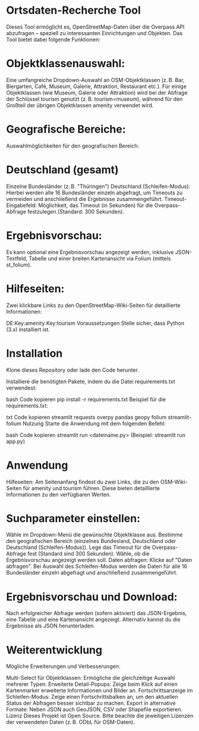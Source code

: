 # Ortsdaten-Recherche Tool
Dieses Tool ermöglicht es, OpenStreetMap-Daten über die Overpass API abzufragen – speziell zu interessanten Einrichtungen und Objekten. Das Tool bietet dabei folgende Funktionen:

# Objektklassenauswahl:
Eine umfangreiche Dropdown-Auswahl an OSM-Objektklassen (z. B. Bar, Biergarten, Café, Museum, Galerie, Attraktion, Restaurant etc.).
Für einige Objektklassen (wie Museum, Galerie oder Attraktion) wird bei der Abfrage der Schlüssel tourism genutzt (z. B. tourism=museum), während für den Großteil der übrigen Objektklassen amenity verwendet wird.

# Geografische Bereiche:
Auswahlmöglichkeiten für den geografischen Bereich:

# Deutschland (gesamt)
Einzelne Bundesländer (z. B. "Thüringen")
Deutschland (Schleifen-Modus): Hierbei werden alle 16 Bundesländer einzeln abgefragt, um Timeouts zu vermeiden und anschließend die Ergebnisse zusammengeführt.
Timeout-Eingabefeld:
Möglichkeit, das Timeout (in Sekunden) für die Overpass-Abfrage festzulegen (Standard: 300 Sekunden).

# Ergebnisvorschau:
Es kann optional eine Ergebnisvorschau angezeigt werden, inklusive JSON-Textfeld, Tabelle und einer breiten Kartenansicht via Folium (mittels st_folium).

# Hilfeseiten:
Zwei klickbare Links zu den OpenStreetMap-Wiki-Seiten für detaillierte Informationen:

DE:Key:amenity
Key:tourism
Voraussetzungen
Stelle sicher, dass Python (3.x) installiert ist.

# Installation
Klone dieses Repository oder lade den Code herunter.

Installiere die benötigten Pakete, indem du die Datei requirements.txt verwendest:

bash
Code kopieren
pip install -r requirements.txt
Beispiel für die requirements.txt:

txt
Code kopieren
streamlit
requests
overpy
pandas
geopy
folium
streamlit-folium
Nutzung
Starte die Anwendung mit dem folgenden Befehl:

bash
Code kopieren
streamlit run <dateiname.py>
(Beispiel: streamlit run app.py)

# Anwendung
Hilfeseiten:
Am Seitenanfang findest du zwei Links, die zu den OSM-Wiki-Seiten für amenity und tourism führen. Diese bieten detaillierte Informationen zu den verfügbaren Werten.

# Suchparameter einstellen:

Wähle im Dropdown-Menü die gewünschte Objektklasse aus.
Bestimme den geografischen Bereich (einzelnes Bundesland, Deutschland oder Deutschland (Schleifen-Modus)).
Lege das Timeout für die Overpass-Abfrage fest (Standard sind 300 Sekunden).
Wähle, ob die Ergebnisvorschau angezeigt werden soll.
Daten abfragen:
Klicke auf "Daten abfragen". Bei Auswahl des Schleifen-Modus werden die Daten für alle 16 Bundesländer einzeln abgefragt und anschließend zusammengeführt.

# Ergebnisvorschau und Download:
Nach erfolgreicher Abfrage werden (sofern aktiviert) das JSON-Ergebnis, eine Tabelle und eine Kartenansicht angezeigt. Alternativ kannst du die Ergebnisse als JSON herunterladen.

# Weiterentwicklung
Mögliche Erweiterungen und Verbesserungen:

Multi-Select für Objektklassen: Ermögliche die gleichzeitige Auswahl mehrerer Typen.
Erweiterte Detail-Popups: Zeige beim Klick auf einen Kartenmarker erweiterte Informationen und Bilder an.
Fortschrittsanzeige im Schleifen-Modus: Zeige einen Fortschrittsbalken an, um den aktuellen Status der Abfragen besser sichtbar zu machen.
Export in alternative Formate: Neben JSON auch GeoJSON, CSV oder Shapefile exportieren.
Lizenz
Dieses Projekt ist Open Source. Bitte beachte die jeweiligen Lizenzen der verwendeten Daten (z. B. ODbL für OSM-Daten).
